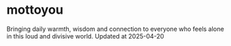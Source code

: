 # mottoyou
Bringing daily warmth, wisdom and connection to everyone who feels alone in this loud and divisive world.
Updated at 2025-04-20

